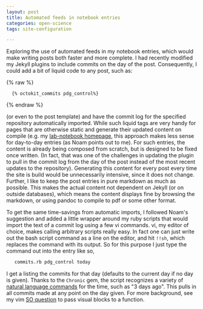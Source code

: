 ```yaml
---
layout: post
title: Automated feeds in notebook entries
categories: open-science
tags: site-configuration

---
```


Exploring the use of automated feeds in my notebook entries, which would make writing posts both faster and more complete.  I had recently modified my Jekyll plugins to include commits on the day of the post.  Consequently, I could add a bit of liquid code to any post, such as:


{% raw %}
```liquid
  {% octokit_commits pdg_control%}
```
{% endraw %}

(or even to the post template) and have the commit log for the specified repository automatically imported.  While such liquid tags are very handy for pages that are otherwise static and generate their updated content on compile (e.g. my [lab-notebook homepage](lab-notebook.html), this approach makes less sense for day-to-day entries (as Noam points out to me).  For such entries, the content is already being composed from scratch, but is designed to be fixed once written.  (In fact, that was one of the challenges in updating the plugin to pull in the commit log from the day of the post instead of the most recent updates to the repository).  Generating this content for every post every time the site is build would be unnecessarily intensive, since it does not change.  Further, I like to keep the post entries in pure markdown as much as possible.  This makes the actual content not dependent on Jekyll (or on outside databases), which means the content displays fine by browsing the markdown, or using pandoc to compile to pdf or some other format.  

To get the same time-savings from automatic imports, I followed Noam's suggestion and added a little wrapper around my ruby scripts that would import the text of a commit log using a few vi commands.  vi, my editor of choice, makes calling arbitrary scripts really easy.  In fact one can just write out the bash script command as a line on the editor, and hit `!!sh`, which replaces the command with its output. So for this purpose I just type the command out into the entry like so,  

```bash
   commits.rb pdg_control today
```

I get a listing the commits for that day (defaults to the current day if no day is given). Thanks to the `Chronic` gem, the script recognizes a variety of [natural language commands](https://github.com/mojombo/chronic) for the time, such as "3 days ago". This pulls in all commits made at any point on the day given.  For more background, see my vim [SO question](http://stackoverflow.com/questions/12753302) to pass visual blocks to a function.  



